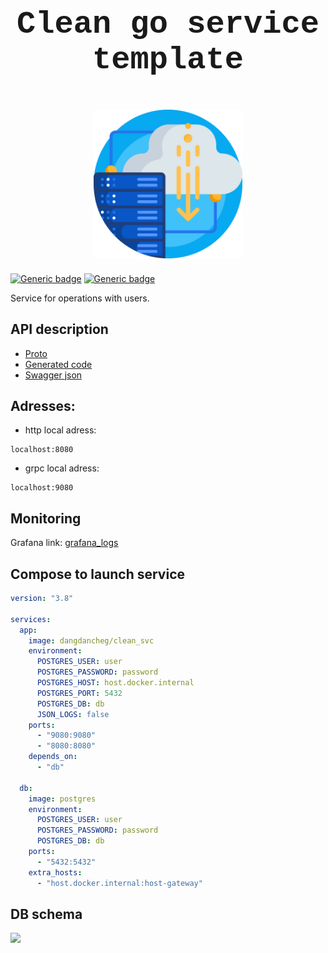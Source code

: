 # <p  align="center" style="font-family:courier;font-size:180%" size=212px> Clean go service template </p>

<p align="center">
<img align="center" style="padding-left: 10px; padding-right: 10px; padding-bottom: 10px;" width="238px" height="238px" src="docs/logo.png" /> 
</p>

[![Generic badge](https://img.shields.io/badge/LICENSE-MIT-orange.svg)](LICENSE)
[![Generic badge](https://img.shields.io/badge/DOCKER-HUB-blue.svg)](https://hub.docker.com/repository/docker/dangdancheg/clean_svc)

Service for operations with users.

## API description

- [Proto](users.proto)
- [Generated code](pb)
- [Swagger json](users.swagger.json)

## Adresses:

- http local adress:

```
localhost:8080
```

- grpc local adress:

```
localhost:9080
```

## Monitoring

Grafana link: [grafana_logs](nan)

## Compose to launch service

```yaml
version: "3.8"

services:
  app:
    image: dangdancheg/clean_svc
    environment:
      POSTGRES_USER: user
      POSTGRES_PASSWORD: password
      POSTGRES_HOST: host.docker.internal
      POSTGRES_PORT: 5432
      POSTGRES_DB: db
      JSON_LOGS: false
    ports:
      - "9080:9080"
      - "8080:8080"
    depends_on:
      - "db"

  db:
    image: postgres
    environment:
      POSTGRES_USER: user
      POSTGRES_PASSWORD: password
      POSTGRES_DB: db
    ports:
      - "5432:5432"
    extra_hosts:
      - "host.docker.internal:host-gateway"
```

## DB schema

![](schema.png)
